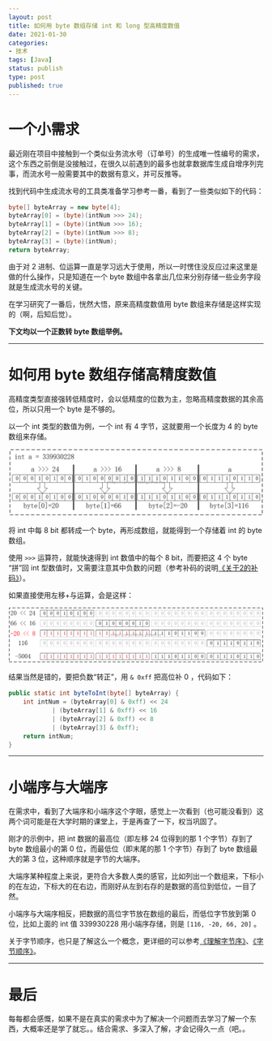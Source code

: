 ```yaml
---
layout: post
title: 如何用 byte 数组存储 int 和 long 型高精度数值
date: 2021-01-30
categories:
- 技术
tags: [Java]
status: publish
type: post
published: true
---
```


# 一个小需求

最近刚在项目中接触到一个类似业务流水号（订单号）的生成唯一性编号的需求，这个东西之前倒是没接触过，在很久以前遇到的最多也就拿数据库生成自增序列完事，而流水号一般需要其中的数据有意义，并可反推等。

找到代码中生成流水号的工具类准备学习参考一番，看到了一些类似如下的代码：

```java
byte[] byteArray = new byte[4];
byteArray[0] = (byte)(intNum >>> 24);
byteArray[1] = (byte)(intNum >>> 16);
byteArray[2] = (byte)(intNum >>> 8);
byteArray[3] = (byte)(intNum);
return byteArray;
```

由于对 2 进制、位运算一直是学习远大于使用，所以一时愣住没反应过来这里是做的什么操作，只是知道在一个 byte 数组中各拿出几位来分别存储一些业务字段就是生成流水号的关键。

在学习研究了一番后，恍然大悟，原来高精度数值用 byte 数组来存储是这样实现的（啊，后知后觉）。

**下文均以一个正数转 byte 数组举例。**

---

# 如何用 byte 数组存储高精度数值

高精度类型直接强转低精度时，会以低精度的位数为主，忽略高精度数据的其余高位，所以只用一个 byte 是不够的。

以一个 int 类型的数值为例，一个 int 有 4 字节，这就要用一个长度为 4 的 byte 数组来存储。

![int转byte数组.png](/images/blog_img/20210130/int转byte数组.png)

将 int 中每 8 bit 都转成一个 byte，再形成数组，就能得到一个存储着 int 的 byte 数组。

使用 `>>>` 运算符，就能快速得到 int 数值中的每个 8 bit，而要把这 4 个 byte “拼”回 int 型数值时，又需要注意其中负数的问题（参考补码的说明[《关于2的补码》](https://www.ruanyifeng.com/blog/2009/08/twos_complement.html)）。

如果直接使用左移+与运算，会是这样：

![byte数组拼回int.png](/images/blog_img/20210130/byte数组拼回int.png)

结果当然是错的，要把负数“转正”，用 `& 0xff` 把高位补 0 ，代码如下：

```java
public static int byteToInt(byte[] byteArray) {
	int intNum = (byteArray[0] & 0xff) << 24
			| (byteArray[1] & 0xff) << 16
			| (byteArray[2] & 0xff) << 8
			| (byteArray[3] & 0xff);
	return intNum;
}
```

---

# 小端序与大端序

在需求中，看到了大端序和小端序这个字眼，感觉上一次看到（也可能没看到）这两个词可能是在大学时期的课堂上，于是再查了一下，权当巩固了。

刚才的示例中，把 int 数据的最高位（即左移 24 位得到的那 1 个字节）存到了 byte 数组最小的第 0 位，而最低位（即末尾的那 1 个字节）存到了 byte 数组最大的第 3 位，这种顺序就是字节的大端序。

大端序某种程度上来说，更符合大多数人类的感官，比如列出一个数组来，下标小的在左边，下标大的在右边，而刚好从左到右存的是数据的高位到低位，一目了然。

小端序与大端序相反，把数据的高位字节放在数组的最后，而低位字节放到第 0 位，比如上面的 int 值 339930228 用小端序存储，则是 `[116, -20, 66, 20]` 。

关于字节顺序，也只是了解这么一个概念，更详细的可以参考[《理解字节序》](https://www.ruanyifeng.com/blog/2016/11/byte-order.html)、[《字节顺序》](https://zh.wikipedia.org/wiki/%E5%AD%97%E8%8A%82%E5%BA%8F)。

---

# 最后

每每都会感慨，如果不是在真实的需求中为了解决一个问题而去学习了解一个东西，大概率还是学了就忘。。结合需求、多深入了解，才会记得久一点（吧。。
